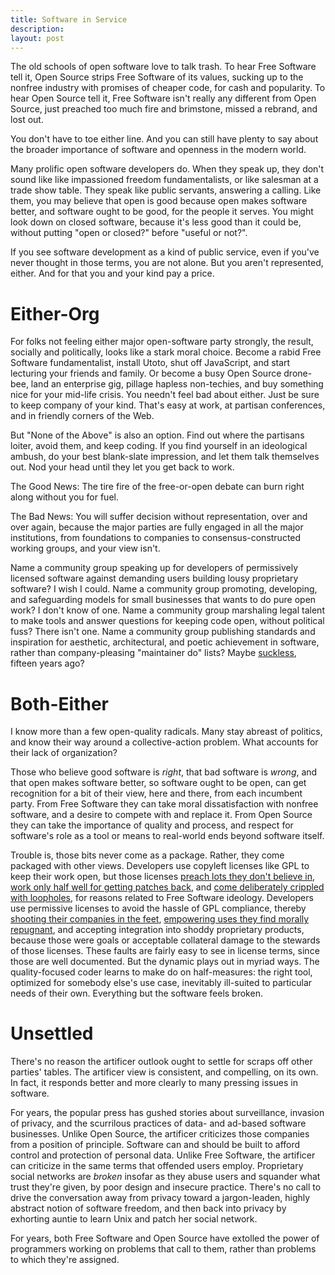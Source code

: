 ```yaml
---
title: Software in Service
description:
layout: post
---
```


The old schools of open software love to talk trash.  To hear Free Software tell it, Open Source strips Free Software of its values, sucking up to the nonfree industry with promises of cheaper code, for cash and popularity.  To hear Open Source tell it, Free Software isn't really any different from Open Source, just preached too much fire and brimstone, missed a rebrand, and lost out.

You don't have to toe either line.  And you can still have plenty to say about the broader importance of software and openness in the modern world.

Many prolific open software developers do.  When they speak up, they don't sound like like impassioned freedom fundamentalists, or like salesman at a trade show table.  They speak like public servants, answering a calling.  Like them, you may believe that open is good because open makes software better, and software ought to be good, for the people it serves.  You might look down on closed software, because it's less good than it could be, without putting "open or closed?" before "useful or not?".

If you see software development as a kind of public service, even if you've never thought in those terms, you are not alone.  But you aren't represented, either.  And for that you and your kind pay a price.

# Either-Org

For folks not feeling either major open-software party strongly, the result, socially and politically, looks like a stark moral choice.  Become a rabid Free Software fundamentalist, install Utoto, shut off JavaScript, and start lecturing your friends and family.  Or become a busy Open Source drone-bee, land an enterprise gig, pillage hapless non-techies, and buy something nice for your mid-life crisis.  You needn't feel bad about either.  Just be sure to keep company of your kind.  That's easy at work, at partisan conferences, and in friendly corners of the Web.

But "None of the Above" is also an option.  Find out where the partisans loiter, avoid them, and keep coding.  If you find yourself in an ideological ambush, do your best blank-slate impression, and let them talk themselves out.  Nod your head until they let you get back to work.

The Good News: The tire fire of the free-or-open debate can burn right along without you for fuel.

The Bad News: You will suffer decision without representation, over and over again, because the major parties are fully engaged in all the major institutions, from foundations to companies to consensus-constructed working groups, and your view isn't.

Name a community group speaking up for developers of permissively licensed software against demanding users building lousy proprietary software?  I wish I could.  Name a community group promoting, developing, and safeguarding models for small businesses that wants to do pure open work?  I don't know of one.  Name a community group marshaling legal talent to make tools and answer questions for keeping code open, without political fuss?  There isn't one.  Name a community group publishing standards and inspiration for aesthetic, architectural, and poetic achievement in software, rather than company-pleasing "maintainer do" lists?  Maybe [suckless](https://suckless.org), fifteen years ago?

# Both-Either

I know more than a few open-quality radicals.  Many stay abreast of politics, and know their way around a collective-action problem.  What accounts for their lack of organization?

Those who believe good software is _right_, that bad software is _wrong_, and that open makes software better, so software ought to be open, can get recognition for a bit of their view, here and there, from each incumbent party.  From Free Software they can take moral dissatisfaction with nonfree software, and a desire to compete with and replace it.  From Open Source they can take the importance of quality and process, and respect for software's role as a tool or means to real-world ends beyond software itself.

Trouble is, those bits never come as a package.  Rather, they come packaged with other views.  Developers use copyleft licenses like GPL to keep their work open, but those licenses [preach lots they don't believe in](https://www.gnu.org/licenses/gpl-3.0.en.html#preamble), [work only half well for getting patches back](https://writing.kemitchell.com/2018/08/28/Unhappy-Coincidences.html#software-freedom-doesnt-mean-patches-back), and [come deliberately crippled with loopholes](https://blog.licensezero.com/2018/09/14/free-to-take-freedom.html), for reasons related to Free Software ideology.  Developers use permissive licenses to avoid the hassle of GPL compliance, thereby [shooting their companies in the feet](https://redislabs.com/press/commons-clause-stops-open-source-abuse/), [empowering uses they find morally repugnant](https://github.com/lerna/lerna/pull/1616), and accepting integration into shoddy proprietary products, because those were goals or acceptable collateral damage to the stewards of those licenses.  These faults are fairly easy to see in license terms, since those are well documented.  But the dynamic plays out in myriad ways.  The quality-focused coder learns to make do on half-measures: the right tool, optimized for somebody else's use case, inevitably ill-suited to particular needs of their own.  Everything but the software feels broken.

# Unsettled

There's no reason the artificer outlook ought to settle for scraps off other parties' tables.  The artificer view is consistent, and compelling, on its own.  In fact, it responds better and more clearly to many pressing issues in software.

For years, the popular press has gushed stories about surveillance, invasion of privacy, and the scurrilous practices of data- and ad-based software businesses.  Unlike Open Source, the artificer criticizes those companies from a position of principle.  Software can and should be built to afford control and protection of personal data.  Unlike Free Software, the artificer can criticize in the same terms that offended users employ.  Proprietary social networks are _broken_ insofar as they abuse users and squander what trust they're given, by poor design and insecure practice.  There's no call to drive the conversation away from privacy toward a jargon-leaden, highly abstract notion of software freedom, and then back into privacy by exhorting auntie to learn Unix and patch her social network.

For years, both Free Software and Open Source have extolled the power of programmers working on problems that call to them, rather than problems to which they're assigned.
